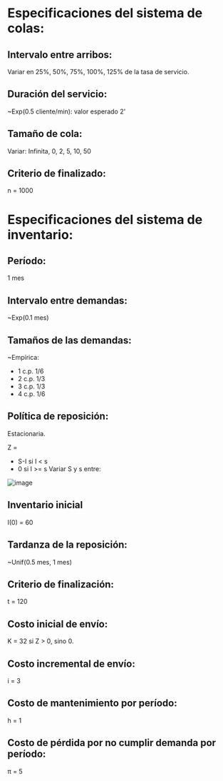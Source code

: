 # Especificaciones del sistema de colas:
## Intervalo entre arribos:
Variar en 25%, 50%, 75%, 100%, 125% de la tasa de servicio. 

## Duración del servicio:
~Exp(0.5 cliente/min): valor esperado 2'

## Tamaño de cola:
Variar: Infinita, 0, 2, 5, 10, 50

## Criterio de finalizado:
n = 1000

# Especificaciones del sistema de inventario:
## Período:
1 mes

## Intervalo entre demandas:
~Exp(0.1 mes)

## Tamaños de las demandas:
~Empírica:
- 1 c.p. 1/6
- 2 c.p. 1/3
- 3 c.p. 1/3
- 4 c.p. 1/6

## Política de reposición:
Estacionaria.

Z =
- S-I si I \< s
- 0 si I >= s
Variar S y s entre:

![image](https://user-images.githubusercontent.com/51477979/170153570-15b17e73-9aa2-4651-aef5-31597cb73104.png)

## Inventario inicial
I(0) = 60
  
## Tardanza de la reposición:
~Unif(0.5 mes, 1 mes)
  
## Criterio de finalización:
t = 120

## Costo inicial de envío:
K = 32 si Z > 0, sino 0.

## Costo incremental de envío:
i = 3

## Costo de mantenimiento por período:
h = 1

## Costo de pérdida por no cumplir demanda por período:
π = 5
